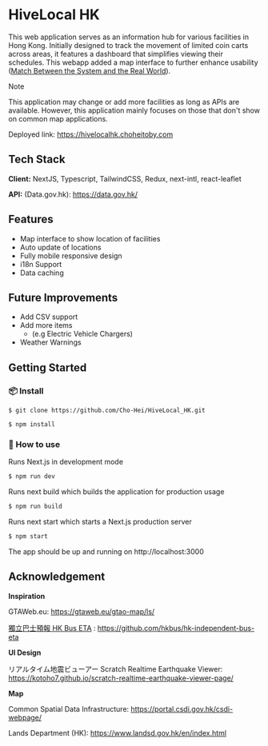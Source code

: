 # HiveLocal HK

This web application serves as an information hub for various facilities in Hong Kong. Initially designed to track the movement of limited coin carts across areas, it features a dashboard that simplifies viewing their schedules. This webapp added a map interface to further enhance usability ([Match Between the System and the Real World](https://www.nngroup.com/articles/ten-usability-heuristics/#toc-2-match-between-the-system-and-the-real-world-2)).

> [!NOTE]
> This application may change or add more facilities as long as APIs are available. However, this application mainly focuses on those that don't show on common map applications.

Deployed link: https://hivelocalhk.choheitoby.com

## Tech Stack

**Client:** NextJS, Typescript, TailwindCSS, Redux, next-intl, react-leaflet

**API:** (Data.gov.hk): https://data.gov.hk/

## Features

-   Map interface to show location of facilities
-   Auto update of locations
-   Fully mobile responsive design
-   i18n Support
-   Data caching

## Future Improvements

-   Add CSV support
-   Add more items
    -   (e.g Electric Vehicle Chargers)
-   Weather Warnings

## Getting Started

### 📦 Install

```
$ git clone https://github.com/Cho-Hei/HiveLocal_HK.git

$ npm install
```

### 🔨 How to use

Runs Next.js in development mode

```bash
$ npm run dev
```

Runs next build which builds the application for production usage

```bash
$ npm run build
```

Runs next start which starts a Next.js production server

```bash
$ npm start
```

The app should be up and running on http://localhost:3000

## Acknowledgement

**Inspiration**

GTAWeb.eu: https://gtaweb.eu/gtao-map/ls/

[獨立巴士預報 HK Bus ETA](https://hkbus.app) : https://github.com/hkbus/hk-independent-bus-eta

**UI Design**

リアルタイム地震ビューアー Scratch Realtime Earthquake Viewer: https://kotoho7.github.io/scratch-realtime-earthquake-viewer-page/

**Map**

Common Spatial Data Infrastructure: https://portal.csdi.gov.hk/csdi-webpage/

Lands Department (HK): https://www.landsd.gov.hk/en/index.html
